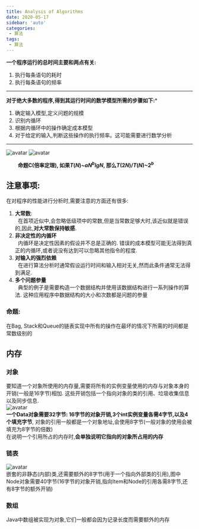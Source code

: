 ```yaml
---
title: Analysis of Algorithms
date: 2020-05-17
sidebar: 'auto'
categories:
 - 算法
tags:
 - 算法
---
```

**一个程序运行的总时间主要和两点有关:**  
1. 执行每条语句的耗时  
2. 执行每条语句的频率  
---
**对于绝大多数的程序,得到其运行时间的数学模型所需的步骤如下:***
1. 确定输入模型,定义问题的规模
2. 识别内循环
3. 根据内循环中的操作确定成本模型
4. 对于给定的输入,判断这些操作的执行频率。这可能需要进行数学分析  
---

![avatar](https://wx2.sbimg.cn/2020/05/21/classifications.md.png)
![avatar](https://wx1.sbimg.cn/2020/05/23/IMG_20200523_201243.md.jpg)  


&nbsp;&nbsp;&nbsp;&nbsp;&nbsp;&nbsp;&nbsp;&nbsp;**命题C(倍率定理), 如果$T(N)$~$aN^blgN$, 那么$T(2N)/T(N)$~$2^b$**  

## 注意事项:

在对程序的性能进行分析时,需要注意的方面还有很多:  
1. **大常数**:  
&nbsp;&nbsp;在首项近似中,会忽略低级项中的常数,但是当常数足够大时,该近似就是错误的,因此,**对大常数保持敏感**.  
2. **非决定性的内循环**  
&nbsp;&nbsp;内循环是决定性因素的假设并不总是正确的. 错误的成本模型可能无法得到真正的内循环,或者说没有达到可以忽略其他指令的程度.  
3. **对输入的强烈依赖**  
&nbsp;&nbsp;在进行算法分析时通常假设运行时间和输入相对无关,然而此条件通常无法得到满足.  
4. **多个问题参量**  
&nbsp;&nbsp;典型的例子是需要构造一个数据结构并使用该数据结构进行一系列操作的算法. 这种应用程序中数据结构的大小和次数都是问题的参量  

### 命题:

在Bag, Stack和Queue的链表实现中所有的操作在最坏的情况下所需的时间都是常数级别的

## 内存

### 对象

要知道一个对象所使用的内存量,需要将所有的实例变量使用的内存与对象本身的开销(一般是16字节)相加. 这些开销包括一个指向对象的类的引用、垃圾收集信息以及同步信息.   
![avatar](https://wx2.sbimg.cn/2020/05/23/Date-memory.png)  
**一个Data对象需要32字节: 16字节的对象开销,3个int实例变量各需4字节,以及4个填充字节**, 对象的引用一般都是一个对象地址,会使用8字节(一般对象的使用会被填充为8字节的倍数)  
在说明一个引用所占的内存时,**会单独说明它指向的对象所占用的内存**

### 链表
![avatar](https://wx1.sbimg.cn/2020/05/23/Node-memory.png)  
嵌套的非静态(内部)类,还需要额外的8字节(用于一个指向外部类的引用),图中Node对象需要40字节(16字节的对象开销,指向Item和Node的引用各需8字节,还有8字节的额外开销)  
### 数组
Java中数组被实现为对象,它们一般都会因为记录长度而需要额外的内存